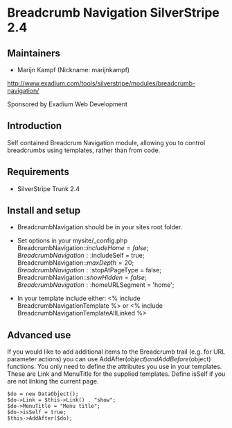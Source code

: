 # Breadcrumb Navigation SilverStripe 2.4

## Maintainers

 * Marijn Kampf (Nickname: marijnkampf)
  <marijn at exadium dot com>
   
   http://www.exadium.com/tools/silverstripe/modules/breadcrumb-navigation/
   
   Sponsored by Exadium Web Development
   
## Introduction

Self contained Breadcrum Navigation module, allowing you to control breadcrumbs using templates, rather than from code.

## Requirements

 * SilverStripe Trunk 2.4

## Install and setup

 * BreadcrumbNavigation should be in your sites root folder.
 * Set options in your mysite/_config.php
			BreadcrumbNavigation::$includeHome = false;
			BreadcrumbNavigation::$includeSelf = true;
			BreadcrumbNavigation::$maxDepth = 20;
			BreadcrumbNavigation::$stopAtPageType = false;
			BreadcrumbNavigation::$showHidden = false;
			BreadcrumbNavigation::$homeURLSegment = 'home';
 
 * In your template include either:
    <% include BreadcrumbNavigationTemplate %>
   or
    <% include BreadcrumbNavigationTemplateAllLinked %>
    
## Advanced use
If you would like to add additional items to the Breadcrumb trail (e.g. for URL parameter actions) you can use AddAfter($object) and AddBefore($object) functions. 
You only need to define the attributes you use in your templates. These are Link and MenuTitle for the supplied templates. 
Define isSelf if you are not linking the current page.

	$do = new DataObject();
	$do->Link = $this->Link() . "show";
	$do->MenuTitle = "Menu title";
	$do->isSelf = true;
	$this->AddAfter($do);

